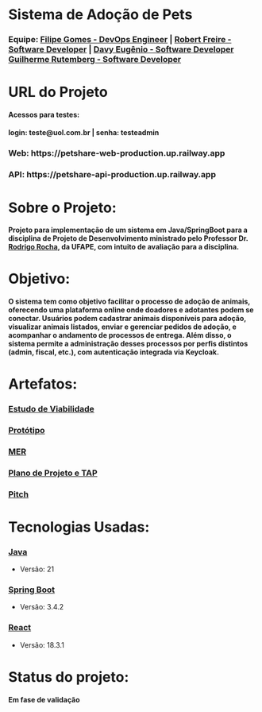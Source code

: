 <h1>Sistema de Adoção de Pets</h1>


 

<h3>Equipe:   
   <a href = "https://github.com/filipegomes11">Filipe Gomes - DevOps Engineer</a> |
   <a href = "https://github.com/RobertFreire">Robert Freire - Software Developer</a> |
   <a href = "https://github.com/DavyEugenio">Davy Eugênio - Software Developer</a>
   <a href = "https://github.com/GuiSysLima">Guilherme Rutemberg - Software Developer</a>
</h3>

<h1>URL do Projeto</h1>
<h4>
   <h4>Acessos para testes:</h4>
   <h4>login: teste@uol.com.br   | senha: testeadmin</h4>

   <h3>Web: https://petshare-web-production.up.railway.app</h3>
   <h3>API: https://petshare-api-production.up.railway.app</h3>
</h4>

<h1>Sobre o Projeto:</h1>

<h4>Projeto para implementação de um sistema em Java/SpringBoot para a disciplina de Projeto de Desenvolvimento ministrado pelo Professor Dr. <a href = "https://github.com/rgcrochaa">Rodrigo Rocha</a>, da UFAPE, com intuito de avaliação para a disciplina.</h4>
   
<h1>Objetivo:</h1>

   <h4>O sistema tem como objetivo facilitar o processo de adoção de animais, oferecendo uma plataforma online onde doadores e adotantes podem se conectar. Usuários podem cadastrar animais disponíveis para adoção, visualizar animais listados, enviar e gerenciar pedidos de adoção, e acompanhar o andamento de processos de entrega. Além disso, o sistema permite a administração desses processos por perfis distintos (admin, fiscal, etc.), com autenticação integrada via Keycloak.   </h4>
   
<h1>Artefatos:</h1>
<h3><a href = "https://drive.google.com/file/d/15PwoZGFYogsIqpBLL2mHvcpWzuiZDGaE/view?usp=sharing" target="_blank">Estudo de Viabilidade</a></h3>
<h3><a href = "https://drive.google.com/file/d/1NO8DbAFLHqBApg76UJJo424pTe4x4zFA/view?usp=sharing" target="_blank">Protótipo</a></h3>
<h3><a href = "https://drive.google.com/file/d/1OHPC2HRuRfitru114Bo-YgsvIcHS5ucR/view?usp=sharing"target="_blank">MER</a></h3>
<h3><a href = "https://drive.google.com/file/d/18o9rE0W-JGUfKisto-8lUxjnNm0WhHnJ/view?usp=sharing" target="_blank">Plano de Projeto e TAP</a></h3>
<h3><a href= "https://drive.google.com/file/d/1lPa3MDa_HF3yR8J1GpDce-NKWT8eZ85p/view?usp=sharing" target="_blank">Pitch</a> </h3>
<h1>Tecnologias Usadas:</h1>

<h3><a href = "https://www.java.com/pt-BR/">Java</a></h3>
<ul>
   <li>Versão: 21</li>
</ul>

<h3><a href = "https://spring.io/projects/spring-boot">Spring Boot</a></h3>
<ul>
   <li>Versão: 3.4.2</li>
</ul>

<h3><a href = "https://react.dev/">React</a></h3>
<ul>
   <li>Versão: 18.3.1  </li>
</ul>

<h1>Status do projeto:</h1>
<h4>Em fase de validação</h4>


